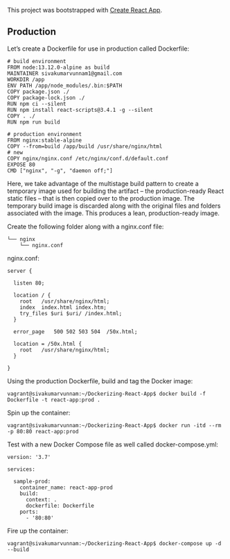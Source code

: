 This project was bootstrapped with [Create React App](https://github.com/facebook/create-react-app).

## Production
Let’s create a Dockerfile for use in production called Dockerfile:
```
# build environment
FROM node:13.12.0-alpine as build
MAINTAINER sivakumarvunnam1@gmail.com
WORKDIR /app
ENV PATH /app/node_modules/.bin:$PATH
COPY package.json ./
COPY package-lock.json ./
RUN npm ci --silent
RUN npm install react-scripts@3.4.1 -g --silent
COPY . ./
RUN npm run build

# production environment
FROM nginx:stable-alpine
COPY --from=build /app/build /usr/share/nginx/html
# new
COPY nginx/nginx.conf /etc/nginx/conf.d/default.conf
EXPOSE 80
CMD ["nginx", "-g", "daemon off;"]

```
Here, we take advantage of the multistage build pattern to create a temporary image used for building the artifact – the production-ready React static files – that is then copied over to the production image. The temporary build image is discarded along with the original files and folders associated with the image. This produces a lean, production-ready image.

Create the following folder along with a nginx.conf file:

```
└── nginx
    └── nginx.conf
```
nginx.conf:

```
server {

  listen 80;

  location / {
    root   /usr/share/nginx/html;
    index  index.html index.htm;
    try_files $uri $uri/ /index.html;
  }

  error_page   500 502 503 504  /50x.html;

  location = /50x.html {
    root   /usr/share/nginx/html;
  }

}

```

Using the production Dockerfile, build and tag the Docker image:

```
vagrant@sivakumarvunnam:~/Dockerizing-React-App$ docker build -f Dockerfile -t react-app:prod .

```
Spin up the container:

```
vagrant@sivakumarvunnam:~/Dockerizing-React-App$ docker run -itd --rm -p 80:80 react-app:prod

```
Test with a new Docker Compose file as well called docker-compose.yml:

```
version: '3.7'

services:

  sample-prod:
    container_name: react-app-prod
    build:
      context: .
      dockerfile: Dockerfile
    ports:
      - '80:80'
```
Fire up the container:

```
vagrant@sivakumarvunnam:~/Dockerizing-React-App$ docker-compose up -d --build

```
